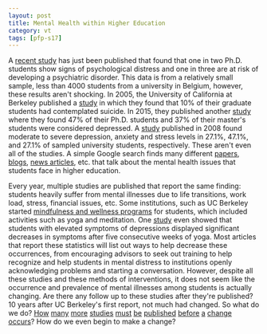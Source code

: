 ```yaml
---
layout: post
title: Mental Health within Higher Education
category: vt
tags: [pfp-s17]
---
```


A [recent study](http://www.sciencedirect.com/science/article/pii/S0048733317300422) has just been published that found that one in two Ph.D. students show signs of psychological distress and one in three are at risk of developing a psychiatric disorder. This data is from a relatively small sample, less than 4000 students from a university in Belgium, however, these results aren't shocking. In 2005, the University of California at Berkeley published a [study](http://app3.insidehighered.com/news/focus/students_and_violence/suicide/suicide1_7) in which they found that 10% of their graduate students had contemplated suicide. In 2015, they published another [study](https://www.insidehighered.com/news/2015/04/22/berkeley-study-finds-high-levels-depression-among-graduate-students) where they found 47% of their Ph.D. students and 37% of their master's students were considered depressed. A [study](https://link.springer.com/article/10.1007%2Fs00127-008-0345-x) published in 2008 found moderate to severe depression, anxiety and stress levels in 27.1%, 47.1%, and 27.1% of sampled university students, respectively. These aren't even all of the studies. A simple Google search finds many different [papers](http://www.sciencedirect.com/science/article/pii/S0165032709000093), [blogs](http://www.nashturley.org/2013/09/02/acknowledging-and-addressing-mental-health-issues-among-graduate-students/), [news articles](https://www.theatlantic.com/education/archive/2016/07/why-do-so-many-graduate-students-quit/490094/), etc. that talk about the mental health issues that students face in higher education. 

Every year, multiple studies are published that report the same finding: students heavily suffer from mental illnesses due to life transitions, work load, stress, financial issues, etc. Some institutions, such as UC Berkeley started [mindfulness and wellness programs](http://berkeleysciencereview.com/article/mind-grad-school/) for students, which included activities such as yoga and meditation. One [study](https://www.ncbi.nlm.nih.gov/pubmed/15055096) even showed that students with elevated symptoms of depressions displayed significant decreases in symptoms after five consecutive weeks of yoga. Most articles that report these statistics will list out ways to help decrease these occurrences, from encouraging advisors to seek out training to help recognize and help students in mental distress to institutions openly acknowledging problems and starting a conversation. However, despite all these studies and these methods of interventions, it does not seem like the occurrence and prevalence of mental illnesses among students is actually changing. Are there any follow up to these studies after they're published? 10 years after UC Berkeley's first report, not much had changed. So what do we do? [How](http://journals.lww.com/jonmd/Abstract/2013/01000/Mental_Health_in_American_Colleges_and.12.aspx) [many](http://dl.acm.org/citation.cfm?id=2632054) [more](http://www.tandfonline.com/doi/abs/10.1080/07448481.2012.738267) [studies](http://www.tandfonline.com/doi/abs/10.1080/19359705.2013.833882) [must](http://www.tandfonline.com/doi/abs/10.1080/07448481.2013.802237) [be](http://journals.sagepub.com/doi/abs/10.4278/ajhp.111101-QUAN-395) [published](http://onlinelibrary.wiley.com/doi/10.1002/j.2161-1912.2013.00029.x/full) [before](http://journals.plos.org/plosone/article?id=10.1371/journal.pone.0138914) [a](http://psycnet.apa.org/journals/cou/60/1/15/) [change](http://journals.lww.com/lww-medicalcare/Abstract/2007/07000/Help_Seeking_and_Access_to_Mental_Health_Care_in_a.3.aspx) [occurs](http://journals.sagepub.com/doi/abs/10.1177/1077558709335173)? How do we even begin to make a change?
